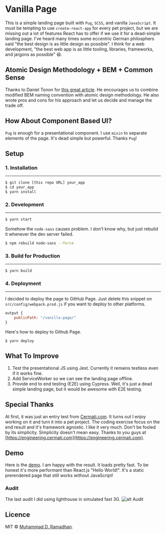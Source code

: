 # Vanilla Page

This is a simple landing page built with `Pug`, `SCSS`, and vanilla `JavaScript`. It must be tempting to use `create-react-app` for every pet project, but we are missing out a lot of features React has to offer if we use it for a dead-simple landing page. I've heard many times some eccentric German philosphers said "the best design is as little design as possible". I think for a web development, "the best web app is as little tooling, libraries, frameworks, and jargons as possible" :laughing:.

## Atomic Design Methodology + BEM + Common Sense
Thanks to Daniel Tonon for [this great article](https://css-tricks.com/abem-useful-adaptation-bem/). He encourages us to combine modified BEM naming convention with atomic design methodology. He also wrote pros and cons for his approach and let us decide and manage the trade off.

## How About Component Based UI?
`Pug` is enough for a presentational component. I use `mixin` to separate elements of the page. It's dead simple but powerful. Thanks `Pug`!

## Setup

### 1. Installation
---
```sh
$ git clone [this repo URL] your_app
$ cd your_app
$ yarn install
```

### 2. Development
---
```sh
$ yarn start
```
Somehow the `node-sass` causes problem. I don't know why, but just rebuild it whenever the dev server failed.
```sh
$ npm rebuild node-sass --force
```

### 3. Build for Production
---
```sh
$ yarn build
```

### 4. Deployment
---
I decided to deploy the page to GitHub Page. Just delete this snippet on `src/config/webpack.prod.js` if you want to deploy to other platforms.
```js
output {
    publicPath: "/vanilla-page/"
}
```
Here's how to deploy to Github Page.
```
$ yarn deploy
```

## What To Improve
1. Test the presentational JS using Jest. Currently it remains testless even if it works fine.
2. Add ServiceWorker so we can see the landing page offline.
3. Provide end to end testing (E2E) using Cypress. Well, it's just a dead simple landing page, but it would be awesome with E2E testing.


## Special Thanks
At first, it was just an entry test from [Cermati.com](https://cermati.com). It turns out I enjoy working on it and turn it into a pet project. The coding exercise focus on the end result and it's framework agnostic. I like it very much. Don't be fooled by its simplicity. Simplicity doesn't mean easy. Thanks to you guys at [https://engineering.cermati.com](https://engineering.cermati.com).

## Demo
Here is the [demo](https://miayam.io/vanilla-page). I am happy with the result. It loads pretty fast. To be honest it's more performant than React.js "Hello World!". It's a static prerendered page that still works without JavaScript!

### Audit
The last audit I did using lighthouse in simulated fast 3G.
![alt Audit](https://i.ibb.co/rQ6ZTRM/Screen-Shot-2019-04-28-at-16-57-06.png)

## Licence
MIT © [Muhammad D. Ramadhan](https://github.com/miayam).